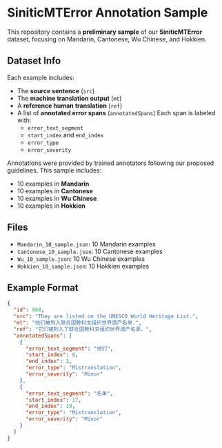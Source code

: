 # SiniticMTError Annotation Sample

This repository contains a **preliminary sample** of our **SiniticMTError** dataset, focusing on Mandarin, Cantonese, Wu Chinese, and Hokkien.

## Dataset Info

Each example includes:
- The **source sentence** (`src`)
- The **machine translation output** (`mt`)
- A **reference human translation** (`ref`)
- A list of **annotated error spans** (`annotatedSpans`)
  Each span is labeled with:
  - `error_text_segment`
  - `start_index` and `end_index`
  - `error_type`
  - `error_severity`

Annotations were provided by trained annotators following our proposed guidelines. This sample includes:
- 10 examples in **Mandarin**
- 10 examples in **Cantonese**
- 10 examples in **Wu Chinese**
- 10 examples in **Hokkien**

## Files

- `Mandarin_10_sample.json`: 10 Mandarin examples
- `Cantonese_10_sample.json`: 10 Cantonese examples
- `Wu_10_sample.json`: 10 Wu Chinese examples
- `Hokkien_10_sample.json`: 10 Hokkien examples

## Example Format

``` json
{
  "id": 968,
  "src": "They are listed on the UNESCO World Heritage List.",
  "mt": "他们被列入联合国教科文组织世界遗产名单.",
  "ref": "它们被列入了联合国教科文组织世界遗产名录。",
  "annotatedSpans": [
    {
      "error_text_segment": "他们",
      "start_index": 0,
      "end_index": 2,
      "error_type": "Mistranslation",
      "error_severity": "Minor"
    },
    {
      "error_text_segment": "名单",
      "start_index": 17,
      "end_index": 19,
      "error_type": "Mistranslation",
      "error_severity": "Minor"
    }
  ]
}
